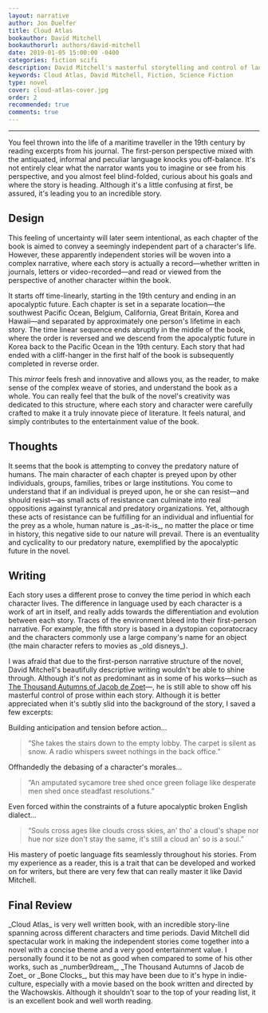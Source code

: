 ```yaml
---
layout: narrative
author: Jon Duelfer
title: Cloud Atlas
bookauthor: David Mitchell
bookauthorurl: authors/david-mitchell
date: 2019-01-05 15:00:00 -0400
categories: fiction scifi
description: David Mitchell's masterful storytelling and control of language produced a shockingly innovative novel, filled with wisdom, suspense and creativity.
keywords: Cloud Atlas, David Mitchell, Fiction, Science Fiction
type: novel
cover: cloud-atlas-cover.jpg
order: 2
recommended: true
comments: true
---
```

<hr/>

You feel thrown into the life of a maritime traveller in the 19th century by reading excerpts from his journal. The first-person perspective mixed with the antiquated, informal and peculiar language knocks you off-balance. It's not entirely clear what the narrator wants you to imagine or see from his perspective, and you almost feel blind-folded, curious about his goals and where the story is heading. Although it's a little confusing at first, be assured, it's leading you to an incredible story.

<h2><strong>Design</strong></h2>
This feeling of uncertainty will later seem intentional, as each chapter of the book is aimed to convey a seemingly independent part of a character's life. However, these apparently independent stories will be woven into a complex narrative, where each story is actually a record—whether written in journals, letters or video-recorded—and read or viewed from the perspective of another character within the book.

It starts off time-linearly, starting in the 19th century and ending in an apocalyptic future. Each chapter is set in a separate location—the southwest Pacific Ocean, Belgium, California, Great Britain, Korea and Hawaii—and separated by approximately one person's lifetime in each story. The time linear sequence ends abruptly in the middle of the book, where the order is reversed and we descend from the apocalyptic future in Korea back to the Pacific Ocean in the 19th century. Each story that had ended with a cliff-hanger in the first half of the book is subsequently completed in reverse order.

This _mirror_ feels fresh and innovative and allows you, as the reader, to make sense of the complex weave of stories, and understand the book as a whole. You can really feel that the bulk of the novel's creativity was dedicated to this structure, where each story and character were carefully crafted to make it a truly innovate piece of literature. It feels natural, and simply contributes to the entertainment value of the book.

<h2><strong>Thoughts</strong></h2>
It seems that the book is attempting to convey the predatory nature of humans. The main character of each chapter is preyed upon by other individuals, groups, families, tribes or large institutions. You come to understand that if an individual is preyed upon, he or she can resist—and should resist—as small acts of resistance can culminate into real oppositions against tyrannical and predatory organizations. Yet, although these acts of resistance can be fulfilling for an individual and influential for the prey as a whole, human nature is _as-it-is_, no matter the place or time in history, this negative side to our nature will prevail. There is an eventuality and cyclicality to our predatory nature, exemplified by the apocalyptic future in the novel.

<h2><strong>Writing</strong></h2>
Each story uses a different prose to convey the time period in which each character lives. The difference in language used by each character is a work of art in itself, and really adds towards the differentiation and evolution between each story. Traces of the environment bleed into their first-person narrative. For example, the fifth story is based in a dystopian coporatocracy and the characters commonly use a large company's name for an object (the main character refers to movies as _old disneys_).

I was afraid that due to the first-person narrative structure of the novel, David Mitchell's beautifully descriptive writing wouldn't be able to shine through. Although it's not as predominant as in some of his works—such as [The Thousand Autumns of Jacob de Zoet](https://en.wikipedia.org/wiki/The_Thousand_Autumns_of_Jacob_de_Zoet)—, he is still able to show off his masterful control of prose within each story. Although it is better appreciated when it's subtly slid into the background of the story, I saved a few excerpts:

Building anticipation and tension before action...
> “She takes the stairs down to the empty lobby. The carpet is silent as snow. A radio whispers sweet nothings in the back office.”

Offhandedly the debasing of a character's morales...
> “An amputated sycamore tree shed once green foliage like desperate men shed once steadfast resolutions.”

Even forced within the constraints of a future apocalyptic broken English dialect...
> “Souls cross ages like clouds cross skies, an' tho' a cloud's shape nor hue nor size don't stay the same, it's still a cloud an' so is a soul.”

His mastery of poetic language fits seamlessly throughout his stories. From my experience as a reader, this is a trait that can be developed and worked on for writers, but there are very few that can really master it like David Mitchell.

<h2><strong>Final Review</strong></h2>
_Cloud Atlas_ is very well written book, with an incredible story-line spanning across different characters and time periods. David Mitchell did spectacular work in making the independent stories come together into a novel with a concise theme and a very good entertainment value. I personally found it to be not as good when compared to some of his other works, such as _number9dream_, _The Thousand Autumns of Jacob de Zoet_ or _Bone Clocks_, but this may have been due to it's hype in indie-culture, especially with a movie based on the book written and directed by the Wachowskis. Although it shouldn't soar to the top of your reading list, it is an excellent book and well worth reading.